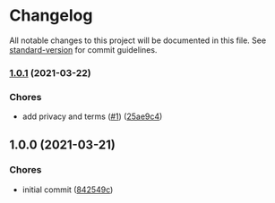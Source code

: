 # Changelog

All notable changes to this project will be documented in this file. See [standard-version](https://github.com/conventional-changelog/standard-version) for commit guidelines.

### [1.0.1](https://github.com/tnc1997/flutter-album-searcher-for-google-photos/compare/v1.0.0...v1.0.1) (2021-03-22)


### Chores

* add privacy and terms ([#1](https://github.com/tnc1997/flutter-album-searcher-for-google-photos/issues/1)) ([25ae9c4](https://github.com/tnc1997/flutter-album-searcher-for-google-photos/commit/25ae9c4f7b68cdc07a9eb3f30ff3d0ab49880513))

## 1.0.0 (2021-03-21)


### Chores

* initial commit ([842549c](https://github.com/tnc1997/flutter-album-searcher-for-google-photos/commit/842549c39e779d684ef2781164b226299f66ab23))
